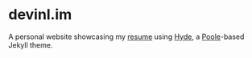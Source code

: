 # devinl.im

A personal website showcasing my [resume](/resume.pdf) using [Hyde](https://github.com/poole/hyde), a [Poole](https://getpoole.com/)-based Jekyll theme.
